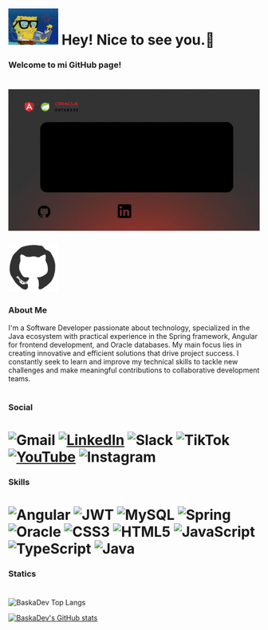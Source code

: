  #
 # <img src="bob.gif" width="100">  Hey! Nice to see you.🫡 

 ### Welcome to mi GitHub page!
 

  #  [![LinkedIn](back.gif)](https://www.linkedin.com/in/jhon-alexander-hernandez-bernal-baska/) 



<img src="giphy.gif" width="100px"/>

 ### About Me 
 I'm a Software Developer passionate about technology, specialized in the Java ecosystem with practical experience in the Spring framework, Angular for frontend development, and Oracle databases. My main focus lies in creating innovative and efficient solutions that drive project success. I constantly seek to learn and improve my technical skills to tackle new challenges and make meaningful contributions to collaborative development teams.

 #  

#
 ### Social

#
# ![Gmail](https://img.shields.io/badge/Gmail-D14836?style=for-the-badge&logo=gmail&logoColor=white) [![LinkedIn](https://img.shields.io/badge/linkedin-%230077B5.svg?style=for-the-badge&logo=linkedin&logoColor=white)](https://www.linkedin.com/in/jhon-alexander-hernandez-bernal-baska/) ![Slack](https://img.shields.io/badge/Slack-4A154B?style=for-the-badge&logo=slack&logoColor=white) ![TikTok](https://img.shields.io/badge/TikTok-%23000000.svg?style=for-the-badge&logo=TikTok&logoColor=white) [![YouTube](https://img.shields.io/badge/YouTube-%23FF0000.svg?style=for-the-badge&logo=YouTube&logoColor=white)](https://www.youtube.com/channel/UCoL2McJfiCqo46WZQgCcdYQ) ![Instagram](https://img.shields.io/badge/Instagram-%23E4405F.svg?style=for-the-badge&logo=Instagram&logoColor=white)

### Skills
#

# ![Angular](https://img.shields.io/badge/angular-%23DD0031.svg?style=for-the-badge&logo=angular&logoColor=white) ![JWT](https://img.shields.io/badge/JWT-black?style=for-the-badge&logo=JSON%20web%20tokens) ![MySQL](https://img.shields.io/badge/mysql-4479A1.svg?style=for-the-badge&logo=mysql&logoColor=white) ![Spring](https://img.shields.io/badge/spring-%236DB33F.svg?style=for-the-badge&logo=spring&logoColor=white) ![Oracle](https://img.shields.io/badge/Oracle-F80000?style=for-the-badge&logo=oracle&logoColor=white) ![CSS3](https://img.shields.io/badge/css3-%231572B6.svg?style=for-the-badge&logo=css3&logoColor=white) ![HTML5](https://img.shields.io/badge/html5-%23E34F26.svg?style=for-the-badge&logo=html5&logoColor=white) ![JavaScript](https://img.shields.io/badge/javascript-%23323330.svg?style=for-the-badge&logo=javascript&logoColor=%23F7DF1E) ![TypeScript](https://img.shields.io/badge/typescript-%23007ACC.svg?style=for-the-badge&logo=typescript&logoColor=white) ![Java](https://img.shields.io/badge/java-%23ED8B00.svg?style=for-the-badge&logo=openjdk&logoColor=white)


### Statics 

#

![BaskaDev Top Langs](https://github-readme-stats.vercel.app/api/top-langs/?username=BaskaDev&layout=compact&theme=dark)


[![BaskaDev's GitHub stats](https://github-readme-stats.vercel.app/api?username=BaskaDev&theme=dracula)]()
<!--
**BaskaDev/BaskaDev** is a ✨ _special_ ✨ repository because its `README.md` (this file) appears on your GitHub profile.

Here are some ideas to get you started:

- 🔭 I’m currently working on ...
- 🌱 I’m currently learning ...
- 👯 I’m looking to collaborate on ...
- 🤔 I’m looking for help with ...
- 💬 Ask me about ...
- 📫 How to reach me: ...
- 😄 Pronouns: ...
- ⚡ Fun fact: ...
-->
